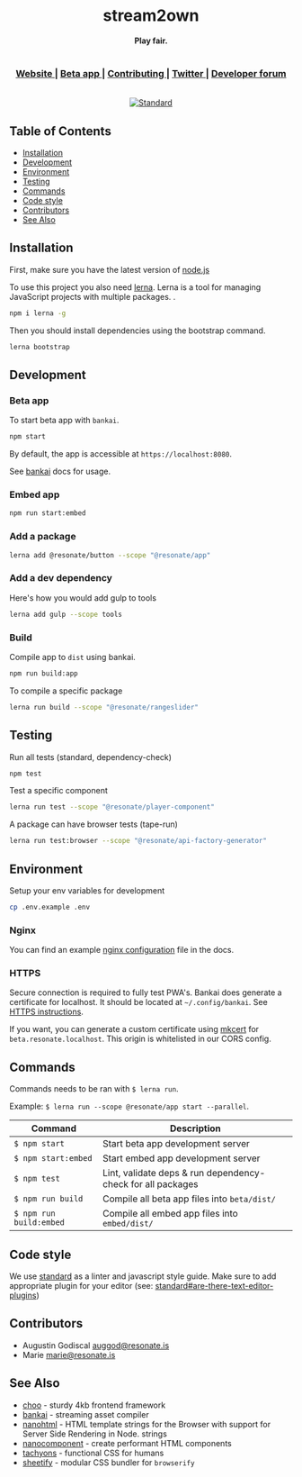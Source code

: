 <div align="center">
  <h1 align="center">stream2own</h1>
  <strong>Play fair.</strong>
</div>

<br />

<div align="center">
  <h3>
    <a href="https://resonate.is">
      Website
    </a>
    <span> | </span>
    <a href="https://beta.resonate.is">
      Beta app
    </a>
    <span> | </span>
    <a href="https://github.com/resonatecoop/stream2own/blob/master/CONTRIBUTING.md">
      Contributing
    </a>
    <span> | </span>
    <a href="https://www.twitter.com/resonatecoop/">
      Twitter
    </a>
    <span> | </span>
    <a href="https://resonate.is/contact-us/join-developer-forum/">
      Developer forum
    </a>
  </h3>
</div>

<br />

<div align="center">
  <!-- Standard -->
  <a href="https://standardjs.com">
    <img src="https://img.shields.io/badge/code%20style-standard-brightgreen.svg?style=flat-square"
      alt="Standard" />
  </a>
</div>

## Table of Contents
- [Installation](#installation)
- [Development](#development)
- [Environment](#environment)
- [Testing](#testing)
- [Commands](#commands)
- [Code style](#code-style)
- [Contributors](#contributors)
- [See Also](#see-also)

## Installation

First, make sure you have the latest version of [node.js](https://nodejs.org/)

To use this project you also need [lerna](https://github.com/lerna/lerna). Lerna is a tool for managing JavaScript projects with multiple packages. .

```sh
npm i lerna -g
```

Then you should install dependencies using the bootstrap command.

```sh
lerna bootstrap
```

## Development

### Beta app

To start beta app with `bankai`.

```sh
npm start
```

By default, the app is accessible at `https://localhost:8080`.

See [bankai](https://github.com/choojs/bankai) docs for usage.

### Embed app

```sh
npm run start:embed
```

### Add a package

```sh
lerna add @resonate/button --scope "@resonate/app"
```

### Add a dev dependency

Here's how you would add gulp to tools

```sh
lerna add gulp --scope tools
```

### Build

Compile app to `dist` using bankai.

```sh
npm run build:app
```

To compile a specific package

```sh
lerna run build --scope "@resonate/rangeslider"
```

## Testing

Run all tests (standard, dependency-check)

```sh
npm test
```

Test a specific component

```sh
lerna run test --scope "@resonate/player-component"
```

A package can have browser tests (tape-run)

```sh
lerna run test:browser --scope "@resonate/api-factory-generator"
```

## Environment

Setup your env variables for development

```sh
cp .env.example .env
```

### Nginx

You can find an example [nginx configuration](/docs/nginx/beta.resonate.localhost.conf) file in the docs.

### HTTPS

Secure connection is required to fully test PWA's. Bankai does generate a certificate for localhost. It should be located at `~/.config/bankai`. See [HTTPS instructions](https://github.com/choojs/bankai#%EF%B8%8F--https-instructions).

If you want, you can generate a custom certificate using [mkcert](https://github.com/FiloSottile/mkcert) for `beta.resonate.localhost`. This origin is whitelisted in our CORS config.

## Commands

Commands needs to be ran with `$ lerna run`.

Example: `$ lerna run --scope @resonate/app start --parallel`.

Command                 | Description                                      |
------------------------|--------------------------------------------------|
`$ npm start`           | Start beta app development server
`$ npm start:embed`     | Start embed app development server
`$ npm test`            | Lint, validate deps & run dependency-check for all packages
`$ npm run build`       | Compile all beta app files into `beta/dist/`
`$ npm run build:embed` | Compile all embed app files into `embed/dist/`

## Code style

We use [standard](https://standardjs.com/) as a linter and javascript style guide.
Make sure to add appropriate plugin for your editor (see: [standard#are-there-text-editor-plugins](https://github.com/standard/standard#are-there-text-editor-plugins))

## Contributors

- Augustin Godiscal <auggod@resonate.is>
- Marie <marie@resonate.is>

## See Also
- [choo](https://github.com/choojs/choo) - sturdy 4kb frontend framework
- [bankai](https://github.com/choojs/bankai) - streaming asset compiler
- [nanohtml](https://github.com/choojs/nanohtml) - HTML template strings for the Browser with support for Server Side Rendering in Node.
  strings
- [nanocomponent](https://github.com/choojs/nanocomponent) - create performant HTML components
- [tachyons](https://github.com/tachyons-css/tachyons) - functional CSS for
  humans
- [sheetify](https://github.com/stackcss/sheetify) - modular CSS bundler for
  `browserify`
